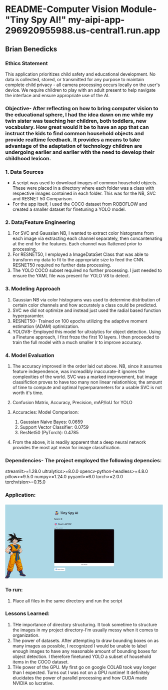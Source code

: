 # README-Computer Vision Module- "Tiny Spy AI!" my-aipi-app-296920955988.us-central1.run.app

## Brian Benedicks

<!-- Add your content below -->

### Ethics Statement

This application prioritizes child safety and educational development. No data is collected, stored, or transmitted for any purpose to maintain complete child privacy - all camera processing occurs locally on the user's device. We require children to play with an adult present to help navigate the interface and ensure appropriate use of the AI.

### Objective- After reflecting on how to bring computer vision to the educational sphere, I had the idea dawn on me while my twin sister was teaching her children, both toddlers, new vocabulary. How great would it be to have an app that can instruct the kids to find common household objects and provide realtime feedback. It provides a means to take advantage of the adaptation of technology children are undergoing earlier and earlier with the need to develop their childhood lexicon.


### 1. Data Sources

- A script was used to download images of common household objects. These were placed in a directory where each folder was a class with respective images contained in each folder. This was for the NB, SVC and RESNET 50 Comparison.
- For the app itself, I used the COCO dataset from ROBOFLOW and created a smaller dataset for finetuning a YOLO model.

### 2. Data/Feature Engineering 

1. For SVC and Gaussian NB, I wanted to extract color histograms from each image via extracting each channel separately, then concantenating at the end for the features. Each channel was flattened prior to processing.
2. For RESNET50, I employed a ImageDataSet Class that was able to transform my data to fit to the appropriate size to feed the CNN. RESNET50 required no further data processing.
3. The YOLO COCO subset required no further processing. I just needed to ensure the YAML file was present for YOLO V8 to detect.


### 3. Modeling Approach
1. Gaussian NB via color histograms was used to determine distribution of certain color channels and how accurately a class could be predicted. 
2. SVC we did not optimize and instead just used the radial based function hyperparamter.
3. RESNET50- Trained on 100 epochs utilizing the adaptive moment estimation (ADAM) optimization.
4. YOLOV8- Employed this model for ultralytics for object detection. Using a Finetune approach, I first froze the first 10 layers. I then proceeded to train the full model with a much smaller lr to improve accuracy.

### 4. Model Evaluation
1. The accuracy improved in the order laid out above. NB, since it assumes feature independence, was increadibly inaccurate-it ignores the complexities of the world. SVC was a marked improvement, but image classifiction proves to have too many non linear relationhios; the amount of time to compute and optimal hyperparameters for a usable SVC is not worth it's time.
2. Confusion Matrix, Accuracy, Precision, mAP/IoU for YOLO
2. Accuracies:
   Model Comparison:
   1. Gaussian Naive Bayes: 0.0659 
   2. Support Vector Classifier: 0.0759 
   3. ResNet50 (PyTorch): 0.4785
   
3. From the above, it is readily apparent that a deep neural network provides the most apt mean for image classification.

### Dependencies- The project employed the following depencies:
streamlit>=1.28.0
ultralytics>=8.0.0
opencv-python-headless>=4.8.0
pillow>=9.5.0
numpy>=1.24.0
pyyaml>=6.0
torch>=2.0.0
torchvision>=0.15.0

### Application:
![Tiny Spy AI Game Interface](assets/app_preview.png)
### To run:
1. Place all files in the same directory and run the script
   

### Lessons Learned:
1. THe importance of directory structuring. It took sometime to structure the images in my project directory-I'm usually messy when it comes to organization.
2. The power of datasets. After attempting to draw bounding boxes on as many images as possible, I recognized I would be unable to label enough images to have any reasonable amount of bounding boxes for object detection. I therefore finetuned YOLO a subset of household items in the COCO dataset.
3. THe power of the GPU. My first go on google COLAB took way longer than I expected. Turns out I was not on a GPU runtime! It definitely elucidates the power of parallel processing and how CUDA made NVIDIA so lucrative.

